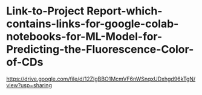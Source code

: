# Link-to-Project Report-which-contains-links-for-google-colab-notebooks-for-ML-Model-for-Predicting-the-Fluorescence-Color-of-CDs

https://drive.google.com/file/d/12ZlgBBO1McmVF6nWSnqxUDxhgd96kTgN/view?usp=sharing
